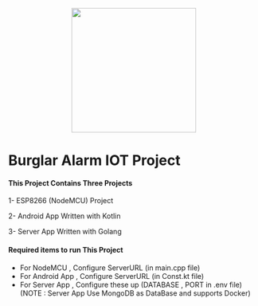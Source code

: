 <p align="center">
  <img width="250" height="250" src="http://uupload.ir/files/3aa_security-alarm-icon-4.jpg.png">
</p>



#                                Burglar Alarm IOT Project 



#### This Project Contains Three Projects

   1- ESP8266 (NodeMCU) Project

   2- Android App Written with Kotlin

   3- Server App Written with Golang



#### Required items to run This Project

-  For NodeMCU , Configure ServerURL (in main.cpp file)
-  For Android App , Configure ServerURL (in Const.kt file)
-  For Server App , Configure these up (DATABASE , PORT in .env file) (NOTE : Server App Use MongoDB as DataBase and supports Docker)
